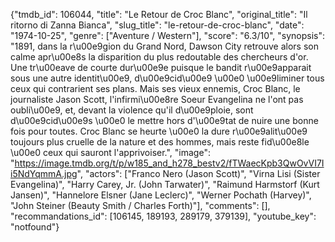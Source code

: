 {"tmdb_id": 106044, "title": "Le Retour de Croc Blanc", "original_title": "Il ritorno di Zanna Bianca", "slug_title": "le-retour-de-croc-blanc", "date": "1974-10-25", "genre": ["Aventure / Western"], "score": "6.3/10", "synopsis": "1891, dans la r\u00e9gion du Grand Nord, Dawson City retrouve alors son calme apr\u00e8s la disparition du plus redoutable des chercheurs d'or. Une tr\u00eave de courte dur\u00e9e puisque le bandit r\u00e9apparait sous une autre identit\u00e9, d\u00e9cid\u00e9 \u00e0 \u00e9liminer tous ceux qui contrarient ses plans. Mais ses vieux ennemis, Croc Blanc, le journaliste Jason Scott, l'infirmi\u00e8re Soeur Evangelina ne l'ont pas oubli\u00e9, et, devant la violence qu'il d\u00e9ploie, sont d\u00e9cid\u00e9s \u00e0 le mettre hors d'\u00e9tat de nuire une bonne fois pour toutes. Croc Blanc se heurte \u00e0 la dure r\u00e9alit\u00e9 toujours plus cruelle de la nature et des hommes, mais reste fid\u00e8le \u00e0 ceux qui sauront l'apprivoiser.", "image": "https://image.tmdb.org/t/p/w185_and_h278_bestv2/fTWaecKpb3QwOvVI7Ii5NdYqmmA.jpg", "actors": ["Franco Nero (Jason Scott)", "Virna Lisi (Sister Evangelina)", "Harry Carey, Jr. (John Tarwater)", "Raimund Harmstorf (Kurt Jansen)", "Hannelore Elsner (Jane Leclerc)", "Werner Pochath (Harvey)", "John Steiner (Beauty Smith / Charles Forth)"], "comments": [], "recommandations_id": [106145, 189193, 289179, 379139], "youtube_key": "notfound"}